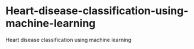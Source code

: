 # Heart-disease-classification-using-machine-learning
Heart disease classification using machine learning
